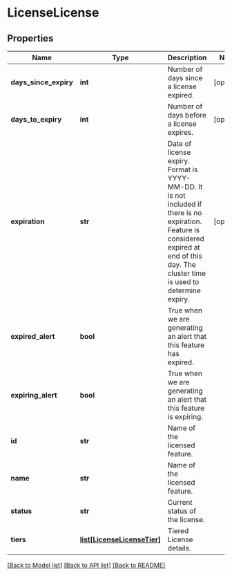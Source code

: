 # LicenseLicense

## Properties
Name | Type | Description | Notes
------------ | ------------- | ------------- | -------------
**days_since_expiry** | **int** | Number of days since a license expired. | [optional] 
**days_to_expiry** | **int** | Number of days before a license expires. | [optional] 
**expiration** | **str** | Date of license expiry. Format is YYYY-MM-DD. It is not included if there is no expiration. Feature is considered expired at end of this day. The cluster time is used to determine expiry. | [optional] 
**expired_alert** | **bool** | True when we are generating an alert that this feature has expired. | 
**expiring_alert** | **bool** | True when we are generating an alert that this feature is expiring. | 
**id** | **str** | Name of the licensed feature. | 
**name** | **str** | Name of the licensed feature. | 
**status** | **str** | Current status of the license. | 
**tiers** | [**list[LicenseLicenseTier]**](LicenseLicenseTier.md) | Tiered License details. | 

[[Back to Model list]](../README.md#documentation-for-models) [[Back to API list]](../README.md#documentation-for-api-endpoints) [[Back to README]](../README.md)


